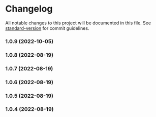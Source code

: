 # Changelog

All notable changes to this project will be documented in this file. See [standard-version](https://github.com/conventional-changelog/standard-version) for commit guidelines.

### 1.0.9 (2022-10-05)

### 1.0.8 (2022-08-19)

### 1.0.7 (2022-08-19)

### 1.0.6 (2022-08-19)

### 1.0.5 (2022-08-19)

### 1.0.4 (2022-08-19)
